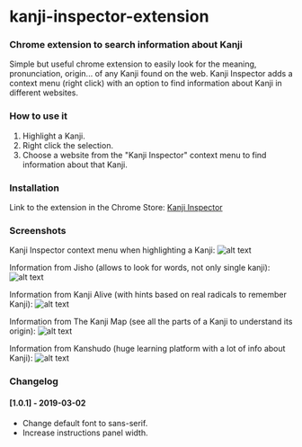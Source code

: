 # kanji-inspector-extension

### Chrome extension to search information about Kanji

Simple but useful chrome extension to easily look for the meaning, pronunciation, origin... of any Kanji found on the web. Kanji Inspector adds a context menu (right click) with an option to find information about Kanji in different websites.

### How to use it

1. Highlight a Kanji.
2. Right click the selection.
3. Choose a website from the "Kanji Inspector" context menu to find information about that Kanji.

### Installation

Link to the extension in the Chrome Store: [Kanji Inspector](https://chrome.google.com/webstore/detail/kanji-inspector/eblodmmcjlbmmnlolomphabooehpjfee)

### Screenshots

Kanji Inspector context menu when highlighting a Kanji:
![alt text](https://lh3.googleusercontent.com/FetkQcy4wRrHYmD49lVS2N5lr0swbyN15nPlw1kMHnvjv6-fv1F0bVgRP2ZK2YIYniDasKUDqyY=w640-h400-e365 'Kanji Inspector context menu')

Information from Jisho (allows to look for words, not only single kanji):
![alt text](https://lh3.googleusercontent.com/6lJu-vN8vrWKrJgDKqImiUCvVZLLRHqNrWJN8Dt7iyjubAfZnJpJLyttobIIvzNztqqKsskRgIU=w640-h400-e365 'Information on Jisho.org')

Information from Kanji Alive (with hints based on real radicals to remember Kanji):
![alt text](https://lh3.googleusercontent.com/X3X8HtIsnx788oS_uB8fJ16Rf3viZ2sO_6eM2nj-6IqOjbr07PFjApC_lQc80a4_zUgE0FDh=w640-h400-e365 'Information on Kanji Alive')

Information from The Kanji Map (see all the parts of a Kanji to understand its origin):
![alt text](https://lh3.googleusercontent.com/-xmILY_eS-p_VNCrdkM7qlY41GvQ4srSTGRzCNwCARrZibv0cYCZpuRNB19Vf8qsZfwiM95wWA=w640-h400-e365 'Information on Kanji Map')

Information from Kanshudo (huge learning platform with a lot of info about Kanji):
![alt text](https://lh3.googleusercontent.com/8OqZ7c75r6cqmRCCbrEakFvjCkdjJVcqUk7XiwgfQtPprWejX_Nznl74Z9UFTd8WhK4JyBGTSnA=w640-h400-e365 'Information on Kanshudo')

### Changelog

#### [1.0.1] - 2019-03-02

- Change default font to sans-serif.
- Increase instructions panel width.
